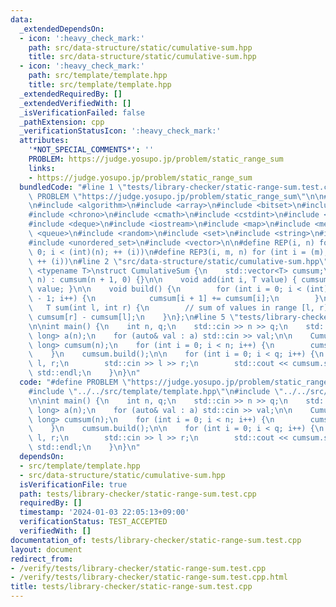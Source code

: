 ```yaml
---
data:
  _extendedDependsOn:
  - icon: ':heavy_check_mark:'
    path: src/data-structure/static/cumulative-sum.hpp
    title: src/data-structure/static/cumulative-sum.hpp
  - icon: ':heavy_check_mark:'
    path: src/template/template.hpp
    title: src/template/template.hpp
  _extendedRequiredBy: []
  _extendedVerifiedWith: []
  _isVerificationFailed: false
  _pathExtension: cpp
  _verificationStatusIcon: ':heavy_check_mark:'
  attributes:
    '*NOT_SPECIAL_COMMENTS*': ''
    PROBLEM: https://judge.yosupo.jp/problem/static_range_sum
    links:
    - https://judge.yosupo.jp/problem/static_range_sum
  bundledCode: "#line 1 \"tests/library-checker/static-range-sum.test.cpp\"\n#define\
    \ PROBLEM \"https://judge.yosupo.jp/problem/static_range_sum\"\n\n#line 1 \"src/template/template.hpp\"\
    \n#include <algorithm>\n#include <array>\n#include <bitset>\n#include <cassert>\n\
    #include <chrono>\n#include <cmath>\n#include <cstdint>\n#include <cstring>\n\
    #include <deque>\n#include <iostream>\n#include <map>\n#include <memory>\n#include\
    \ <queue>\n#include <random>\n#include <set>\n#include <string>\n#include <unordered_map>\n\
    #include <unordered_set>\n#include <vector>\n\n#define REP(i, n) for (int i =\
    \ 0; i < (int)(n); ++ (i))\n#define REP3(i, m, n) for (int i = (m); (i) < (int)(n);\
    \ ++ (i))\n#line 2 \"src/data-structure/static/cumulative-sum.hpp\"\n\ntemplate\
    \ <typename T>\nstruct CumulativeSum {\n    std::vector<T> cumsum;\n\n    CumulativeSum(int\
    \ n) : cumsum(n + 1, 0) {}\n\n    void add(int i, T value) { cumsum[i + 1] +=\
    \ value; }\n\n    void build() {\n        for (int i = 0; i < (int)cumsum.size()\
    \ - 1; i++) {\n            cumsum[i + 1] += cumsum[i];\n        }\n    }\n\n \
    \   T sum(int l, int r) {\n        // sum of values in range [l, r)\n        return\
    \ cumsum[r] - cumsum[l];\n    }\n};\n#line 5 \"tests/library-checker/static-range-sum.test.cpp\"\
    \n\nint main() {\n    int n, q;\n    std::cin >> n >> q;\n    std::vector<long\
    \ long> a(n);\n    for (auto& val : a) std::cin >> val;\n\n    CumulativeSum<long\
    \ long> cumsum(n);\n    for (int i = 0; i < n; i++) {\n        cumsum.add(i, a[i]);\n\
    \    }\n    cumsum.build();\n\n    for (int i = 0; i < q; i++) {\n        int\
    \ l, r;\n        std::cin >> l >> r;\n        std::cout << cumsum.sum(l, r) <<\
    \ std::endl;\n    }\n}\n"
  code: "#define PROBLEM \"https://judge.yosupo.jp/problem/static_range_sum\"\n\n\
    #include \"../../src/template/template.hpp\"\n#include \"../../src/data-structure/static/cumulative-sum.hpp\"\
    \n\nint main() {\n    int n, q;\n    std::cin >> n >> q;\n    std::vector<long\
    \ long> a(n);\n    for (auto& val : a) std::cin >> val;\n\n    CumulativeSum<long\
    \ long> cumsum(n);\n    for (int i = 0; i < n; i++) {\n        cumsum.add(i, a[i]);\n\
    \    }\n    cumsum.build();\n\n    for (int i = 0; i < q; i++) {\n        int\
    \ l, r;\n        std::cin >> l >> r;\n        std::cout << cumsum.sum(l, r) <<\
    \ std::endl;\n    }\n}\n"
  dependsOn:
  - src/template/template.hpp
  - src/data-structure/static/cumulative-sum.hpp
  isVerificationFile: true
  path: tests/library-checker/static-range-sum.test.cpp
  requiredBy: []
  timestamp: '2024-01-03 22:05:13+09:00'
  verificationStatus: TEST_ACCEPTED
  verifiedWith: []
documentation_of: tests/library-checker/static-range-sum.test.cpp
layout: document
redirect_from:
- /verify/tests/library-checker/static-range-sum.test.cpp
- /verify/tests/library-checker/static-range-sum.test.cpp.html
title: tests/library-checker/static-range-sum.test.cpp
---
```

